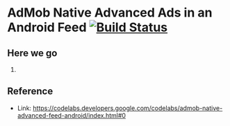 # AdMob Native Advanced Ads in an Android Feed [![Build Status](https://travis-ci.org/nomensa/jquery.hide-show.svg)](https://travis-ci.org/nomensa/jquery.hide-show.svg?branch=master)
  
## Here we go
1. 

## Reference
- Link: https://codelabs.developers.google.com/codelabs/admob-native-advanced-feed-android/index.html#0

